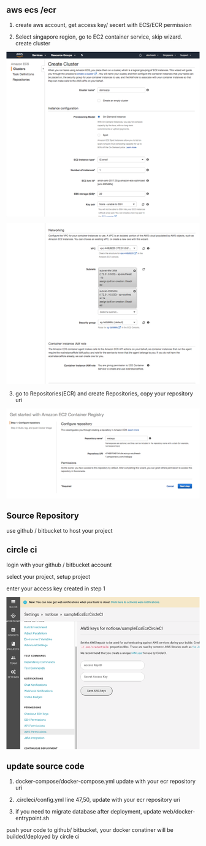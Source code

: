 ## aws ecs /ecr

1. create aws account, get access key/ secert with ECS/ECR permission

2. Select singapore region, go to EC2 container service, skip wizard. create cluster

![Alt text](screenshots/createcluster1.png?raw=true "")

![Alt text](screenshots/createcluster2.png?raw=true "")

3. go to Repositories(ECR) and create Repositories, copy your repository uri

![Alt text](screenshots/createecr.png?raw=true "")


## Source Repository

use github / bitbucket to host your project

## circle ci

login with your github / bitbucket account

select your project, setup project

enter your access key created in step 1

![Alt text](screenshots/circleciaccesskey.png?raw=true "")

## update source code

1. docker-compose/docker-compose.yml update with your ecr repository uri

2. .circleci/config.yml line 47,50, update with your ecr repository uri

3. if you need to migrate database after deployment, update web/docker-entrypoint.sh

push your code to github/ bitbucket, your docker conatiner will be builded/deployed by circle ci